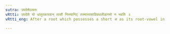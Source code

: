 ```yaml
---
sutra: उपदेशेऽत्वतः
vRtti: उपदेशे यो धातुरकारवान् तासौ निस्यानिट् तस्मात्तासाविवथलीडागमो न भवति ॥
vRtti_eng: After a root which possesses a short अ as its root-vowel in the original enunciation (the _Dhatupatha_), and after which the Periphrastic Future तास् is always devoid of the augment इट्, थल् the Personal ending of the Perfect, like तास्, does not get the augment इट् ॥

---
```


